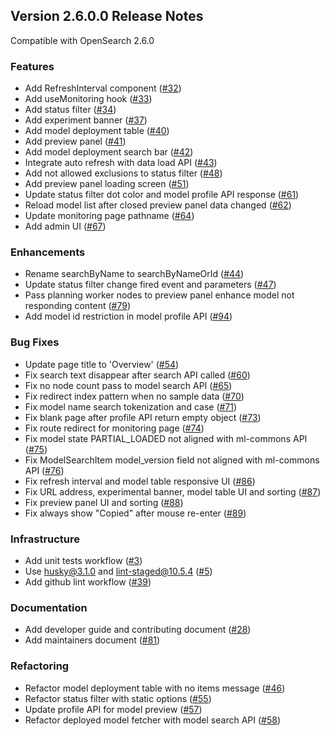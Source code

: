 ## Version 2.6.0.0 Release Notes

Compatible with OpenSearch 2.6.0

### Features

- Add RefreshInterval component ([#32](https://github.com/opensearch-project/ml-commons-dashboards/pull/32))
- Add useMonitoring hook ([#33](https://github.com/opensearch-project/ml-commons-dashboards/pull/33))
- Add status filter ([#34](https://github.com/opensearch-project/ml-commons-dashboards/pull/34))
- Add experiment banner ([#37](https://github.com/opensearch-project/ml-commons-dashboards/pull/37))
- Add model deployment table ([#40](https://github.com/opensearch-project/ml-commons-dashboards/pull/40))
- Add preview panel ([#41](https://github.com/opensearch-project/ml-commons-dashboards/pull/41))
- Add model deployment search bar ([#42](https://github.com/opensearch-project/ml-commons-dashboards/pull/42))
- Integrate auto refresh with data load API ([#43](https://github.com/opensearch-project/ml-commons-dashboards/pull/43))
- Add not allowed exclusions to status filter ([#48](https://github.com/opensearch-project/ml-commons-dashboards/pull/48))
- Add preview panel loading screen ([#51](https://github.com/opensearch-project/ml-commons-dashboards/pull/51))
- Update status filter dot color and model profile API response ([#61](https://github.com/opensearch-project/ml-commons-dashboards/pull/61))
- Reload model list after closed preview panel data changed ([#62](https://github.com/opensearch-project/ml-commons-dashboards/pull/62))
- Update monitoring page pathname ([#64](https://github.com/opensearch-project/ml-commons-dashboards/pull/64))
- Add admin UI ([#67](https://github.com/opensearch-project/ml-commons-dashboards/pull/67))

### Enhancements

- Rename searchByName to searchByNameOrId ([#44](https://github.com/opensearch-project/ml-commons-dashboards/pull/44))
- Update status filter change fired event and parameters ([#47](https://github.com/opensearch-project/ml-commons-dashboards/pull/47))
- Pass planning worker nodes to preview panel enhance model not responding content ([#79](https://github.com/opensearch-project/ml-commons-dashboards/pull/79))
- Add model id restriction in model profile API ([#94](https://github.com/opensearch-project/ml-commons-dashboards/pull/94))

### Bug Fixes

- Update page title to 'Overview' ([#54](https://github.com/opensearch-project/ml-commons-dashboards/pull/54))
- Fix search text disappear after search API called ([#60](https://github.com/opensearch-project/ml-commons-dashboards/pull/60))
- Fix no node count pass to model search API ([#65](https://github.com/opensearch-project/ml-commons-dashboards/pull/65))
- Fix redirect index pattern when no sample data ([#70](https://github.com/opensearch-project/ml-commons-dashboards/pull/70))
- Fix model name search tokenization and case ([#71](https://github.com/opensearch-project/ml-commons-dashboards/pull/71))
- Fix blank page after profile API return empty object ([#73](https://github.com/opensearch-project/ml-commons-dashboards/pull/73))
- Fix route redirect for monitoring page ([#74](https://github.com/opensearch-project/ml-commons-dashboards/pull/74))
- Fix model state PARTIAL_LOADED not aligned with ml-commons API ([#75](https://github.com/opensearch-project/ml-commons-dashboards/pull/75))
- Fix ModelSearchItem model_version field not aligned with ml-commons API ([#76](https://github.com/opensearch-project/ml-commons-dashboards/pull/76))
- Fix refresh interval and model table responsive UI ([#86](https://github.com/opensearch-project/ml-commons-dashboards/pull/86))
- Fix URL address, experimental banner, model table UI and sorting ([#87](https://github.com/opensearch-project/ml-commons-dashboards/pull/87))
- Fix preview panel UI and sorting ([#88](https://github.com/opensearch-project/ml-commons-dashboards/pull/88))
- Fix always show "Copied" after mouse re-enter ([#89](https://github.com/opensearch-project/ml-commons-dashboards/pull/89))

### Infrastructure

- Add unit tests workflow ([#3](https://github.com/opensearch-project/ml-commons-dashboards/pull/3))
- Use husky@3.1.0 and lint-staged@10.5.4 ([#5](https://github.com/opensearch-project/ml-commons-dashboards/pull/5))
- Add github lint workflow ([#39](https://github.com/opensearch-project/ml-commons-dashboards/pull/39))

### Documentation

- Add developer guide and contributing document ([#28](https://github.com/opensearch-project/ml-commons-dashboards/pull/28))
- Add maintainers document ([#81](https://github.com/opensearch-project/ml-commons-dashboards/pull/81))

### Refactoring

- Refactor model deployment table with no items message ([#46](https://github.com/opensearch-project/ml-commons-dashboards/pull/46))
- Refactor status filter with static options ([#55](https://github.com/opensearch-project/ml-commons-dashboards/pull/55))
- Update profile API for model preview ([#57](https://github.com/opensearch-project/ml-commons-dashboards/pull/57))
- Refactor deployed model fetcher with model search API ([#58](https://github.com/opensearch-project/ml-commons-dashboards/pull/58))
